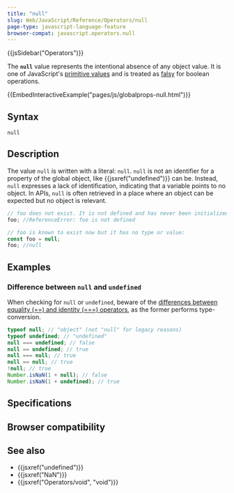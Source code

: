 ```yaml
---
title: "null"
slug: Web/JavaScript/Reference/Operators/null
page-type: javascript-language-feature
browser-compat: javascript.operators.null
---
```


{{jsSidebar("Operators")}}

The **`null`** value represents the intentional absence of any object value. It
is one of JavaScript's [primitive values](/Glossary/Primitive) and
is treated as [falsy](/Glossary/Falsy) for boolean operations.

{{EmbedInteractiveExample("pages/js/globalprops-null.html")}}

## Syntax

```js-nolint
null
```

## Description

The value `null` is written with a literal: `null`.
`null` is not an identifier for a property of the global object, like
{{jsxref("undefined")}} can be. Instead,
`null` expresses a lack of identification, indicating that a variable points
to no object. In APIs, `null` is often retrieved in a place where an object
can be expected but no object is relevant.

```js
// foo does not exist. It is not defined and has never been initialized:
foo; //ReferenceError: foo is not defined
```

```js
// foo is known to exist now but it has no type or value:
const foo = null;
foo; //null
```

## Examples

### Difference between `null` and `undefined`

When checking for `null` or `undefined`, beware of the [differences between equality (==) and identity (===) operators](/Web/JavaScript/Reference/Operators), as the former performs
type-conversion.

```js
typeof null; // "object" (not "null" for legacy reasons)
typeof undefined; // "undefined"
null === undefined; // false
null == undefined; // true
null === null; // true
null == null; // true
!null; // true
Number.isNaN(1 + null); // false
Number.isNaN(1 + undefined); // true
```

## Specifications



## Browser compatibility



## See also

- {{jsxref("undefined")}}
- {{jsxref("NaN")}}
- {{jsxref("Operators/void", "void")}}
